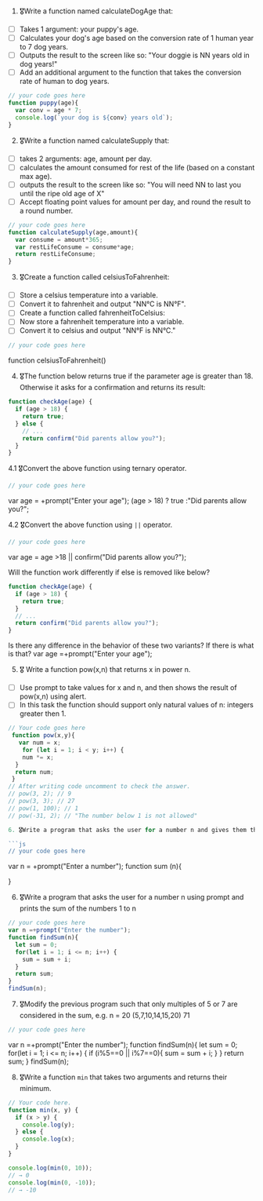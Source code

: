 1. 🎖Write a function named calculateDogAge that:
  * [ ] Takes 1 argument: your puppy's age.
  * [ ] Calculates your dog's age based on the conversion rate of 1 human year to 7 dog years.
  * [ ] Outputs the result to the screen like so: "Your doggie is NN years old in dog years!"
  * [ ] Add an additional argument to the function that takes the conversion rate of human to dog years.
```js
// your code goes here
function puppy(age){
  var conv = age * 7;
  console.log(`your dog is ${conv} years old`);
}
```
2. 🎖Write a function named calculateSupply that:
  * [ ] takes 2 arguments: age, amount per day.
  * [ ] calculates the amount consumed for rest of the life (based on a constant max age).
  * [ ] outputs the result to the screen like so: "You will need NN to last you until the ripe old age of X"
  * [ ] Accept floating point values for amount per day, and round the result to a round number.

```js
// your code goes here
function calculateSupply(age,amount){   
  var consume = amount*365;
  var restLifeConsume = consume*age;
  return restLifeConsume;
}
```


3. 🎖Create a function called celsiusToFahrenheit:
  * [ ] Store a celsius temperature into a variable.
  * [ ] Convert it to fahrenheit and output "NN°C is NN°F".
  * [ ] Create a function called fahrenheitToCelsius:
  * [ ] Now store a fahrenheit temperature into a variable.
  * [ ] Convert it to celsius and output "NN°F is NN°C."

```js
// your code goes here
```
function celsiusToFahrenheit()


4. 🎖The function below returns true if the parameter age is greater than 18. Otherwise it asks for a confirmation and returns its result:

```js
function checkAge(age) {
  if (age > 18) {
    return true;
  } else {
    // ...
    return confirm("Did parents allow you?");
  }
}
```
  4.1 🎖Convert the above function using ternary operator.
  ```js
  // your code goes here
  ```
  var age = +prompt("Enter your age");
  (age > 18) ? true :"Did parents allow you?";


  4.2 🎖Convert the above function using `||` operator.
  ```js
  // your code goes here
  ```
 var age = age >18 || confirm("Did parents allow you?");

Will the function work differently if else is removed like below?

```js
function checkAge(age) {
  if (age > 18) {
    return true;
  }
  // ...
  return confirm("Did parents allow you?");
}
```
Is there any difference in the behavior of these two variants? If there is what is that?
 var age =+prompt("Enter your age");

5. 🎖 Write a function pow(x,n) that returns x in power n.

  * [ ] Use prompt to take values for x and n, and then shows the result of pow(x,n) using alert.
  * [ ] In this task the function should support only natural values of n: integers greater then 1.

```js
// Your code goes here
 function pow(x,y){
   var num = x;
    for (let i = 1; i < y; i++) {
    num *= x;
  }
  return num;
 }
// After writing code uncomment to check the answer.
// pow(3, 2); // 9
// pow(3, 3); // 27
// pow(1, 100); // 1
// pow(-31, 2); // "The number below 1 is not allowed"

6. 🎖Write a program that asks the user for a number n and gives them the possibility to choose between computing the sum and computing the product of 1,…,n. Return the result accordingly.

```js
// your code goes here
```
var n = +prompt("Enter a number");
function sum (n){

}


6. 🎖Write a program that asks the user for a number n using prompt and prints the sum of the numbers 1 to n

```js
// your code goes here
var n =+prompt("Enter the number");
function findSum(n){
  let sum = 0;
  for(let i = 1; i <= n; i++) {
    sum = sum + i;
  }
  return sum;
}
findSum(n);

```
7. 🎖Modify the previous program such that only multiples of 5 or 7 are considered in the sum, e.g. n = 20 (5,7,10,14,15,20) 71

```js
// your code goes here
```
var n =+prompt("Enter the number");
function findSum(n){
  let sum = 0;
  for(let i = 1; i <= n; i++) {
     if (i%5==0 || i%7==0){
      sum = sum + i;
    }
  }
  return sum;
}
findSum(n);

8. 🎖Write a function `min` that takes two arguments and returns their minimum.

```js
// Your code here.
function min(x, y) {
  if (x > y) {
    console.log(y);
  } else {
    console.log(x);
  }
}

console.log(min(0, 10));
// → 0
console.log(min(0, -10));
// → -10
```